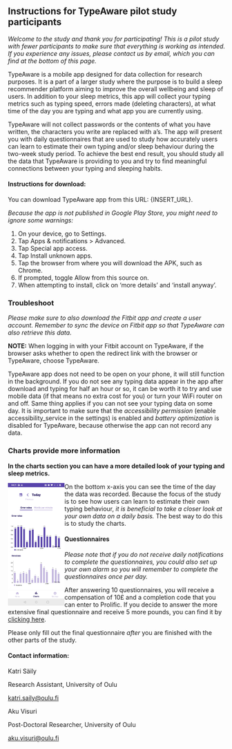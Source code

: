 ## Instructions for TypeAware pilot study participants

*Welcome to the study and thank you for participating! This is a pilot study with fewer participants to make sure that everything is working as intended. If you experience any issues, please contact us by email, which you can find at the bottom of this page.*

TypeAware is a mobile app designed for data collection for research purposes. It is a part of a larger study where the purpose is to build a sleep recommender platform aiming to improve the overall wellbeing and sleep of users. In addition to your sleep metrics, this app will collect your typing metrics such as typing speed, errors made (deleting characters), at what time of the day you are typing and what app you are currently using.

TypeAware will not collect passwords or the contents of what you have written, the characters you write are replaced with a’s. 
The app will present you with daily questionnaires that are used to study how accurately users can learn to estimate their own typing and/or sleep behaviour during the two-week study period. To achieve the best end result, you should study all the data that TypeAware is providing to you and try to find meaningful connections between your typing and sleeping habits.


#### Instructions for download:

You can download TypeAware app from this URL: {INSERT_URL}.

*Because the app is not published in Google Play Store, you might need to ignore some warnings:*

1. On your device, go to Settings.
2. Tap Apps & notifications > Advanced.
3. Tap Special app access.
4. Tap Install unknown apps.
5. Tap the browser from where you will download the APK, such as Chrome.
6. If prompted, toggle Allow from this source on.
7. When attempting to install, click on ‘more details’ and ‘install anyway’.

### Troubleshoot

*Please make sure to also download the Fitbit app and create a user account. Remember to sync the device on Fitbit app so that TypeAware can also retrieve this data.* 

**NOTE:** When logging in with your Fitbit account on TypeAware, if the browser asks whether to open the redirect link with the browser or TypeAware, choose TypeAware.

TypeAware app does not need to be open on your phone, it will still function in the background. If you do not see any typing data appear in the app after download and typing for half an hour or so, it can be worth it to try and use mobile data (if that means no extra cost for you) or turn your WiFi router on and off. Same thing applies if you can not see your typing data on some day.
It is important to make sure that the *accessibility permission* (enable accessibility_service in the settings) is enabled and *battery optimization* is disabled for TypeAware, because otherwise the app can not record any data.

### Charts provide more information

**In the charts section you can have a more detailed look of your typing and sleep metrics.**


<img src="/docs/assets/Screenshot_20230720-042149.jpg" align="left" width="26%" height="26%">

On the bottom x-axis you can see the time of the day the data was recorded.
Because the focus of the study is to see how users can learn to estimate their own typing behaviour, *it is beneficial to take a closer look at your own data on a daily basis.* The best way to do this is to study the charts. 

#### Questionnaires 


*Please note that if you do not receive daily notifications to complete the questionnaires, you could also set up your own alarm so you will remember to complete the questionnaires once per day.*

After answering 10 questionnaires, you will receive a compensation of 10£ and a completion code that you can enter to Prolific. 
If you decide to answer the more extensive final questionnaire and receive 5 more pounds, you can find it by <a href="https://forms.gle/1KMJNgUXcyadjseG6"> clicking here</a>. 

Please only fill out the final questionnaire *after* you are finished with the other parts of the study.


#### Contact information:

Katri Säily 

Research Assistant, University of Oulu

katri.saily@oulu.fi


Aku Visuri

Post-Doctoral Researcher, University of Oulu

aku.visuri@oulu.fi

